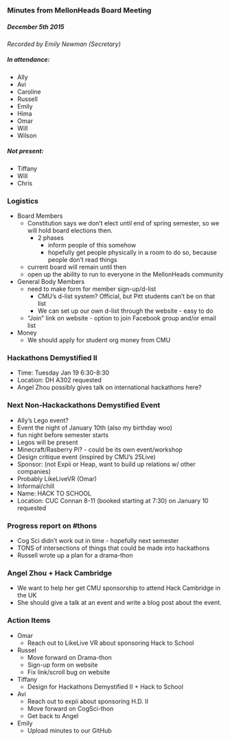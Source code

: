 ### Minutes from MellonHeads Board Meeting
##### December 5th 2015
*Recorded by Emily Newman (Secretary)*

##### In attendance:
* Ally
* Avi
* Caroline
* Russell
* Emily
* Hima
* Omar
* Will
* Wilson

##### Not present:
* Tiffany
* Will
* Chris

### Logistics

* Board Members
  * Constitution says we don’t elect until end of spring semester, so we will hold board elections then.
    * 2 phases
      * inform people of this somehow
      * hopefully get people physically in a room to do so, because people don’t read things
  * current board will remain until then
  * open up the ability to run to everyone in the MellonHeads community
* General Body Members
  * need to make form for member sign-up/d-list
    * CMU’s d-list system? Official, but Pitt students can’t be on that list
    * We can set up our own d-list through the website - easy to do
  * “Join” link on website - option to join Facebook group and/or email list
* Money
  * We should apply for student org money from CMU

### Hackathons Demystified II

* Time: Tuesday Jan 19 6:30-8:30
* Location: DH A302 requested
* Angel Zhou possibly gives talk on international hackathons here?

### Next Non-Hackackathons Demystified Event

* Ally’s Lego event?
* Event the night of January 10th (also my birthday woo)
* fun night before semester starts
* Legos will be present
* Minecraft/Rasberry Pi? - could be its own event/workshop
* Design critique event (inspired by CMU’s 25Live)
* Sponsor: (not Expii or Heap, want to build up relations w/ other companies)
* Probably LikeLiveVR (Omar)
* Informal/chill
* Name: HACK TO SCHOOL
* Location: CUC Connan 8-11 (booked starting at 7:30) on January 10 requested

### Progress report on #thons

* Cog Sci didn’t work out in time - hopefully next semester
* TONS of intersections of things that could be made into hackathons
* Russell wrote up a plan for a drama-thon


### Angel Zhou + Hack Cambridge

* We want to help her get CMU sponsorship to attend Hack Cambridge in the UK
* She should give a talk at an event and write a blog post about the event. 

### Action Items

* Omar
  * Reach out to LikeLive VR about sponsoring Hack to School
* Russel
  * Move forward on Drama-thon
  * Sign-up form on website
  * Fix link/scroll bug on website
* Tiffany
  * Design for Hackathons Demystified II + Hack to School
* Avi
  * Reach out to expii about sponsoring H.D. II
  * Move forward on CogSci-thon
  * Get back to Angel
* Emily
  * Upload minutes to our GitHub
